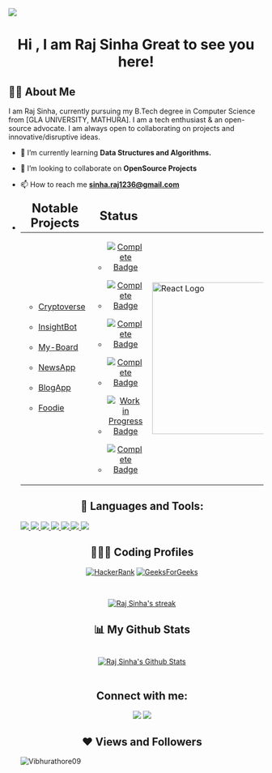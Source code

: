 <!-- <a href="#"><img width="100%" height="auto" src="https://i.imgur.com/iXuL1HG.png" height="200px"/></a> -->
![](https://raw.githubusercontent.com/halfrost/halfrost/master/icons/header_.png)
<h1 align="center">Hi , I am Raj Sinha Great to see you here! </h1>

<!-- <h3 align="center">I'm a passionate Full Stack Developer from India.</h3> -->



## 🙋‍♂️ About Me
I am Raj Sinha, currently pursuing my B.Tech degree in Computer Science from [GLA UNIVERSITY, MATHURA]. I am a tech enthusiast & an open-source advocate. I am always open to collaborating on projects and innovative/disruptive ideas.

- 🌱 I’m currently learning **Data Structures and Algorithms.**

- 👯 I’m looking to collaborate on **OpenSource Projects**

- 📫 How to reach me **sinha.raj1236@gmail.com**
- <div align="center">
  <table>
    <thead>
      <tr>
        <td><div align = "center" style="font-size:1.5em;"><strong>Notable Projects</div></td>
        <td><div align = "center" style="font-size:1.5em;"><strong>Status</div></td>
        <td></td>
      </tr>
    </thead>
    <tbody>
    <tr>
    <td>
      <ul>
        <li><a href="https://github.com/r-a-j-s-i-n-h-a/Cryptoverse">Cryptoverse</a></li><br/>
        <li><a href="https://github.com/r-a-j-s-i-n-h-a/InsightBot">InsightBot</a></li><br/>
        <li><a href="https://github.com/r-a-j-s-i-n-h-a/my-board">My-Board</li><br/>
        <li><a href="https://github.com/r-a-j-s-i-n-h-a/NewsApp">NewsApp</a></li><br/>
        <li><a href="https://github.com/r-a-j-s-i-n-h-a/Blog_app">BlogApp</a></li><br/>
        <li><a href="https://github.com/r-a-j-s-i-n-h-a/Project-1">Foodie</a></li><br/>
      </ul>
    </td>
    <td>
        <ul>
          <li>
            <p align="center">
              <a href="https://cryptoverse-ddp9bo178-r-a-j-s-i-n-h-as-projects.vercel.app/">
              <img src="https://img.shields.io/badge/Complete-%2328a745.svg?style=for-the-badge&logo=checkmarx&logoColor=white" alt="Complete Badge">
              </a>
            </p>
          </li>
          <li>
            <p align="center">
              <a href="https://github.com/r-a-j-s-i-n-h-a/InsightBot">
              <img src="https://img.shields.io/badge/Complete-%2328a745.svg?style=for-the-badge&logo=checkmarx&logoColor=white" alt="Complete Badge">
              </a>
            </p>
          </li>
          <li>
            <p align="center">
                <a href="https://my-board.onrender.com/">
                <img src="https://img.shields.io/badge/Complete-%2328a745.svg?style=for-the-badge&logo=checkmarx&logoColor=white" alt="Complete Badge">
                </a>
            </p>
          </li>
          <li>
            <p align="center">
              <a href="https://github.com/r-a-j-s-i-n-h-a/NewsApp">
              <img src="https://img.shields.io/badge/Complete-%2328a745.svg?style=for-the-badge&logo=checkmarx&logoColor=white" alt="Complete Badge">
              </a>
            </p>
          </li>
          <li>
    <p align="center">
    <a href="github.com/r-a-j-s-i-n-h-a/Blog_app">
    <img src="https://img.shields.io/badge/Work_In_Progress-%23F48024.svg?style=for-the-badge&logo=construction&logoColor=white" alt="Work in Progress Badge">
    </a>
  </p></li>
   <li>
    <p align="center">
    <a href="https://r-a-j-s-i-n-h-a.github.io/Project-1/">
    <img src="https://img.shields.io/badge/Complete-%2328a745.svg?style=for-the-badge&logo=checkmarx&logoColor=white" alt="Complete Badge">
    </a>
</p></li>
      </ul>
    </td>
  <td>
  <img src="https://github.com/AGENTSJ/SJNET/assets/109428699/4b56ab5d-a444-479b-a9de-69ac7bc982a0" alt="React Logo" width="300" height="300">
  </td>
  </tr>
</tbody>
<table>
</div>


## 🚀 Languages and Tools:

<p align="left"> 
    <a href="https://www.java.com" target="_blank"> <img src="https://img.icons8.com/color/48/000000/java-coffee-cup-logo.png"/> </a>
    <!-- <a href="https://reactjs.org/" target="_blank"> <img src="https://img.icons8.com/color/48/000000/react-native.png"/> </a> -->
    <!-- <a href="https://spring.io/projects/spring-boot" target="_blank"> <img src="https://img.icons8.com/color/48/000000/spring-logo.png"/> </a>  -->
    <a href = "http://www.cplusplus.org/" target="_blank"> <img src="https://img.icons8.com/color/48/000000/c-plus-plus-logo.png"/>
     <a href="https://developer.mozilla.org/en-US/docs/Web/JavaScript" target="_blank"> <img src="https://img.icons8.com/color/48/000000/javascript.png"/> </a>  
    <a href="https://www.w3.org/html/" target="_blank"> <img src="https://img.icons8.com/color/48/000000/html-5.png"/> </a> 
    <a href="https://www.w3schools.com/css/" target="_blank"> <img src="https://img.icons8.com/color/48/000000/css3.png"/> </a> 
    <!-- <a href="https://getbootstrap.com" target="_blank"> <img src="https://img.icons8.com/color/48/000000/bootstrap.png"/> </a>  -->
    <a href="https://www.python.org" target="_blank"> <img src="https://img.icons8.com/color/48/000000/python.png"/> </a> 
    <!-- <a style="padding-right:8px;" href="https://nodejs.org" target="_blank"> <img src="https://img.icons8.com/color/48/000000/nodejs.png"/> </a>  -->
    <!-- <a style="padding-right:8px;" href="https://www.mysql.com/" target="_blank"> <img src="https://img.icons8.com/fluent/50/000000/mysql-logo.png"/> </a> -->
    <!-- <a href="https://www.mongodb.com/" target="_blank"> <img src="https://raw.githubusercontent.com/devicons/devicon/master/icons/mongodb/mongodb-original-wordmark.svg" alt="mongodb" width="48" height="48"/> </a>  -->
    <!-- <a href="https://firebase.google.com/" target="_blank"> <img src="https://img.icons8.com/color/48/000000/firebase.png"/> </a> 
    <a href="https://postman.com" target="_blank"> <img src="https://www.vectorlogo.zone/logos/getpostman/getpostman-icon.svg" alt="postman" width="45" height="45"/> </a>    -->
    <a href="https://git-scm.com/" target="_blank"> <img src="https://img.icons8.com/color/48/000000/git.png"/> </a> 
    <!-- <a href="https://www.jenkins.io" target="_blank"> <img src="https://www.vectorlogo.zone/logos/jenkins/jenkins-icon.svg" alt="jenkins" width="48" height="48"/> </a> 
    <a href="https://redux.js.org" target="_blank"> <img src="https://img.icons8.com/color/48/000000/redux.png"/> </a>
    <a href="https://expressjs.com" target="_blank"> <img src="https://raw.githubusercontent.com/devicons/devicon/master/icons/express/express-original-wordmark.svg" alt="express" width="40" height="40"/> </a> -->
</p>

## 👨🏻‍💻 Coding Profiles

[![HackerRank](https://img.shields.io/badge/-Hackerrank-2EC866?style=for-the-badge&logo=HackerRank&logoColor=white)](https://www.hackerrank.com/_201500552)
[![GeeksForGeeks](https://img.shields.io/badge/GeeksforGeeks-298D46?style=for-the-badge&logo=geeksforgeeks&logoColor=white)](https://auth.geeksforgeeks.org/user/sinharaj1236/practice/)

<!-- [![React Badge](https://img.shields.io/badge/-React-61DBFB?style=for-the-badge&labelColor=black&logo=react&logoColor=61DBFB)](#)  [![Javascript Badge](https://img.shields.io/badge/-Javascript-F0DB4F?style=for-the-badge&labelColor=black&logo=javascript&logoColor=F0DB4F)](#) [![Typescript Badge](https://img.shields.io/badge/-Typescript-007acc?style=for-the-badge&labelColor=black&logo=typescript&logoColor=007acc)](#) [![Nodejs Badge](https://img.shields.io/badge/-Nodejs-3C873A?style=for-the-badge&labelColor=black&logo=node.js&logoColor=3C873A)](#) [![GraphQL Badge](https://img.shields.io/badge/-GraphQl-e535ab?style=for-the-badge&labelColor=black&logo=node.js&logoColor=e535ab)](#) -->
<br/>

<p align="center">
    <a href="https://github.com/r-a-j-s-i-n-h-a/github-readme-streak-stats">
        <img title="🔥 Get streak stats for your profile at git.io/streak-stats" alt="Raj Sinha's streak" src="https://github-readme-streak-stats.herokuapp.com/?user=r-a-j-s-i-n-h-a&theme=black-ice&hide_border=true&stroke=0000&background=060A0CD0"/>
    </a>
</p>

## 📊 My Github Stats

  <br/>
    <a href="https://github.com/r-a-j-s-i-n-h-a/github-readme-stats"><img alt="Raj Sinha's Github Stats" src="https://github-readme-stats.vercel.app/api?username=r-a-j-s-i-n-h-a&show_icons=true&count_private=true&theme=react&hide_border=true&bg_color=0D1117" /></a>
  <!--<b>Note:</b> Top languages is only a metric of the languages my public code consists of and doesn't reflect experience or skill level.-->


<br/>
<br/>

## Connect with me:
<p align="left">

<a href = "https://www.linkedin.com/in/raj-sinha-a539bb223/"><img src="https://img.icons8.com/fluent/48/000000/linkedin.png"/></a>
<a href = "instagram.com/r_a_j_s_i_n_h_a/"><img src="https://img.icons8.com/fluent/48/000000/instagram-new.png"/></a>
<!-- <a href = "https://www.youtube.com/channel/UC-NXT1lYAOPa3lrgWXqvuHA"><img src="https://img.icons8.com/color/48/000000/youtube-play.png"/></a> -->

</p>

## ❤ Views and Followers
<p align="left"> <img src="https://komarev.com/ghpvc/?username=r-a-j-s-i-n-h-a&label=Profile%20views&color=0e75b6&style=flat" alt="Vibhurathore09" /> </p>
